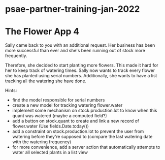 # psae-partner-training-jan-2022

# The Flower App 4

Sally came back to you with an additional request. Her business has been more successful than ever 
and she's been running out of stock more frequently. 

Therefore, she decided to start planting more flowers. This made it hard for her to keep track of 
watering times. Sally now wants to track every flower she has planted using serial numbers. Additionally, 
she wants to have a list tracking all the watering she have done.

Hints:
  * find the model responsible for serial numbers
  * create a new model for tracking watering flower.water
  * implement some mechanism on stock.production.lot to know when this quant was watered (maybe a computed field?)
  * add a button on stock.quant to create and link a new record of flower.water (Use fields.Date.today())
  * add a constraint on stock.production.lot to prevent the user from watering before they're supposed to (compare the last watering date with the watering frequency)
  * for more convenience, add a server action that automatically attempts to water all selected plants in a list view
